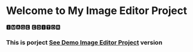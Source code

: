 # Welcome to My Image Editor Project

🅸🅼🅰🅶🅴 🅴🅳🅸🆃🅾🆁

<h3> This is porject <a href="https://image-editor-beknur.netlify.app/">See Demo Image Editor Project</a> version </h3>
